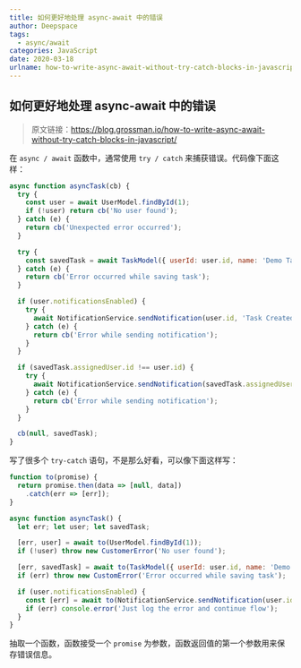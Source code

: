 ```yaml
---
title: 如何更好地处理 async-await 中的错误
author: Deepspace
tags:
  - async/await
categories: JavaScript
date: 2020-03-18
urlname: how-to-write-async-await-without-try-catch-blocks-in-javascript
---
```




## 如何更好地处理 async-await 中的错误

> 原文链接：https://blog.grossman.io/how-to-write-async-await-without-try-catch-blocks-in-javascript/



在 `async / await` 函数中，通常使用 `try / catch` 来捕获错误。代码像下面这样：

```javascript
async function asyncTask(cb) {
  try {
    const user = await UserModel.findById(1);
    if (!user) return cb('No user found');
  } catch (e) {
    return cb('Unexpected error occurred');
  }

  try {
    const savedTask = await TaskModel({ userId: user.id, name: 'Demo Task' });
  } catch (e) {
    return cb('Error occurred while saving task');
  }

  if (user.notificationsEnabled) {
    try {
      await NotificationService.sendNotification(user.id, 'Task Created');
    } catch (e) {
      return cb('Error while sending notification');
    }
  }

  if (savedTask.assignedUser.id !== user.id) {
    try {
      await NotificationService.sendNotification(savedTask.assignedUser.id, 'Task was created for you');
    } catch (e) {
      return cb('Error while sending notification');
    }
  }

  cb(null, savedTask);
}
```

写了很多个 `try-catch` 语句，不是那么好看，可以像下面这样写：

```javascript
function to(promise) {
  return promise.then(data => [null, data])
    .catch(err => [err]);
}

async function asyncTask() {
  let err; let user; let savedTask;

  [err, user] = await to(UserModel.findById(1));
  if (!user) throw new CustomerError('No user found');

  [err, savedTask] = await to(TaskModel({ userId: user.id, name: 'Demo Task' }));
  if (err) throw new CustomError('Error occurred while saving task');

  if (user.notificationsEnabled) {
    const [err] = await to(NotificationService.sendNotification(user.id, 'Task Created'));
    if (err) console.error('Just log the error and continue flow');
  }
}
```

抽取一个函数，函数接受一个 `promise` 为参数，函数返回值的第一个参数用来保存错误信息。